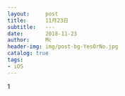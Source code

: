 ```yaml
---
layout:     post
title:      11月23日
subtitle:   ---
date:       2018-11-23
author:     Mc
header-img: img/post-bg-YesOrNo.jpg
catalog: true
tags:
- iOS
---
```

1

